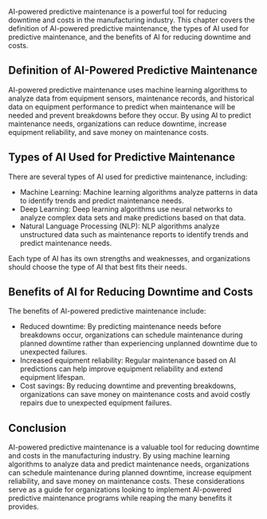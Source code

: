 

AI-powered predictive maintenance is a powerful tool for reducing downtime and costs in the manufacturing industry. This chapter covers the definition of AI-powered predictive maintenance, the types of AI used for predictive maintenance, and the benefits of AI for reducing downtime and costs.

Definition of AI-Powered Predictive Maintenance
-----------------------------------------------

AI-powered predictive maintenance uses machine learning algorithms to analyze data from equipment sensors, maintenance records, and historical data on equipment performance to predict when maintenance will be needed and prevent breakdowns before they occur. By using AI to predict maintenance needs, organizations can reduce downtime, increase equipment reliability, and save money on maintenance costs.

Types of AI Used for Predictive Maintenance
-------------------------------------------

There are several types of AI used for predictive maintenance, including:

* Machine Learning: Machine learning algorithms analyze patterns in data to identify trends and predict maintenance needs.
* Deep Learning: Deep learning algorithms use neural networks to analyze complex data sets and make predictions based on that data.
* Natural Language Processing (NLP): NLP algorithms analyze unstructured data such as maintenance reports to identify trends and predict maintenance needs.

Each type of AI has its own strengths and weaknesses, and organizations should choose the type of AI that best fits their needs.

Benefits of AI for Reducing Downtime and Costs
----------------------------------------------

The benefits of AI-powered predictive maintenance include:

* Reduced downtime: By predicting maintenance needs before breakdowns occur, organizations can schedule maintenance during planned downtime rather than experiencing unplanned downtime due to unexpected failures.
* Increased equipment reliability: Regular maintenance based on AI predictions can help improve equipment reliability and extend equipment lifespan.
* Cost savings: By reducing downtime and preventing breakdowns, organizations can save money on maintenance costs and avoid costly repairs due to unexpected equipment failures.

Conclusion
----------

AI-powered predictive maintenance is a valuable tool for reducing downtime and costs in the manufacturing industry. By using machine learning algorithms to analyze data and predict maintenance needs, organizations can schedule maintenance during planned downtime, increase equipment reliability, and save money on maintenance costs. These considerations serve as a guide for organizations looking to implement AI-powered predictive maintenance programs while reaping the many benefits it provides.
